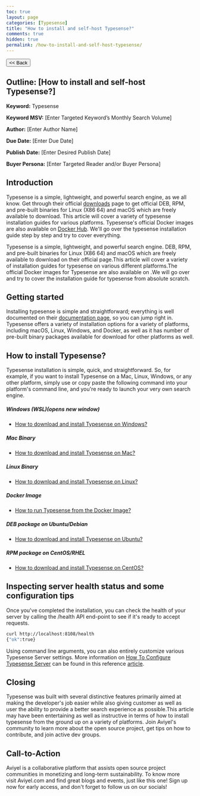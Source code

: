 ```yaml
---
toc: true
layout: page
categories: [Typesense]
title: "How to install and self-host Typesense?"
comments: true
hidden: true
permalink: /how-to-install-and-self-host-typesense/
---
```


<button class="back-button" onclick="window.history.back()"><< Back</button>

## Outline: [How to install and self-host Typesense?]

**Keyword:** Typesense

**Keyword MSV:** [Enter Targeted Keyword’s Monthly Search Volume]

**Author:** [Enter Author Name]

**Due Date:** [Enter Due Date]

**Publish Date:** [Enter Desired Publish Date]

**Buyer Persona:** [Enter Targeted Reader and/or Buyer Persona]

<!-- <br> -->

## Introduction

Typesense is a simple, lightweight, and powerful search engine, as we all know. Get through their official [downloads](https://typesense.org/downloads/) page to get official DEB, RPM, and pre-built binaries for Linux (X86 64) and macOS which are freely available to download. This article will cover a variety of typesense installation guides for various platforms. Typesense's official Docker images are also available on [Docker Hub](https://hub.docker.com/r/typesense/typesense). We'll go over the typesense installation guide step by step and try to cover everything.

Typesense is a simple, lightweight, and powerful search engine. DEB, RPM, and pre-built binaries for Linux (X86 64) and macOS which are freely available to download on their official page.This article will cover a variety of installation guides for typesense on various different platforms.The official Docker images for Typesense are also available on .We will go over and try to cover the installation guide for typesense from absolute scratch.

## Getting started

Installing typesense is simple and straightforward; everything is well documented on their [documentation page](https://typesense.org/docs/guide/install-typesense.html), so you can jump right in. Typesense offers a variety of installation options for a variety of platforms, including macOS, Linux, Windows, and Docker, as well as it has number of pre-built binary packages available for download for other platforms as well.

## How to install Typesense?

Typesense installation is simple, quick, and straightforward. So, for example, if you want to install Typesense on a Mac, Linux, Windows, or any other platform, simply use or copy paste the following command into your platform's command line, and you're ready to launch your very own search engine.

##### Windows (WSL)(opens new window)

- [How to download and install Typesense on Windows?](https://aviyeldevrel.github.io/Aviyel-Blogs-Review/download-and-install-typesense-windows/)

##### Mac Binary

- [How to download and install Typesense on Mac?](https://aviyeldevrel.github.io/Aviyel-Blogs-Review/download-and-install-typesense-Mac)

##### Linux Binary

- [How to download and install Typesense on Linux?](https://aviyeldevrel.github.io/Aviyel-Blogs-Review/download-and-install-typesense-linux/)

##### Docker Image

- [How to run Typesense from the Docker Image?](https://aviyeldevrel.github.io/Aviyel-Blogs-Review/how-to-run-typesense-docker-image/)

##### DEB package on Ubuntu/Debian

- [How to download and install Typesense on Ubuntu?](https://aviyeldevrel.github.io/Aviyel-Blogs-Review/download-and-install-typesense-ubuntu/)

##### RPM package on CentOS/RHEL

- [How to download and install Typesense on CentOS?](https://aviyeldevrel.github.io/Aviyel-Blogs-Review/download-and-install-typesense-centos/)

## Inspecting server health status and some configuration tips

Once you've completed the installation, you can check the health of your server by calling the /health API end-point to see if it's ready to accept requests.

```bash
curl http://localhost:8108/health
{"ok":true}
```

Using command line arguments, you can also entirely customize various Typesense Server settings. More information on [How To Configure Typesense Server](https://aviyeldevrel.github.io/Aviyel-Blogs-Review/how-to-configure-typesense-server/) can be found in this reference [article](https://aviyeldevrel.github.io/Aviyel-Blogs-Review/how-to-configure-typesense-server/).

## Closing

Typesense was built with several distinctive features primarily aimed at making the developer's job easier while also giving customer as well as user the ability to provide a better search experience as possible.This article may have been entertaining as well as instructive in terms of how to install typesense from the ground up on a variety of platforms. Join Aviyel's community to learn more about the open source project, get tips on how to contribute, and join active dev groups.

## Call-to-Action

Aviyel is a collaborative platform that assists open source project communities in monetizing and long-term sustainability. To know more visit Aviyel.com and find great blogs and events, just like this one! Sign up now for early access, and don't forget to follow us on our socials!

<br>
